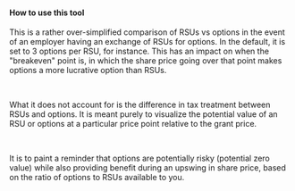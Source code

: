 #### How to use this tool

This is a rather over-simplified comparison of RSUs vs options in the event of an employer having an exchange of RSUs for options. In the default, it is set to 3 options per RSU, for instance. This has an impact on when the "breakeven" point is, in which the share price going over that point makes options a more lucrative option than RSUs.

&nbsp;  

What it does not account for is the difference in tax treatment between RSUs and options. It is meant purely to visualize the potential value of an RSU or options at a particular price point relative to the grant price.

&nbsp;  

It is to paint a reminder that options are potentially risky (potential zero value) while also providing benefit during an upswing in share price, based on the ratio of options to RSUs available to you.